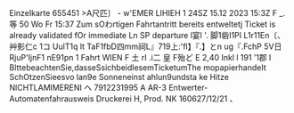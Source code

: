 EinzeIkarte 655451 >A尺匹〕 - w'EMER LIHIEH 1 24SZ 15.12 2023 15:3Z F _. 等 50 Wo Fr 15:37 Zum sOわrtigen Fahrtantritt bereits entweltetj Ticket is already validated fOr immediate Ln SP departure l宴l '. 脚1砦I1PI L1r11En〔、艸影仁c 1コ UulT1q lt TaF1fbD四mm祠L』719上:'fl】『.】とn ug『.FchP 5V日RjuP'IjnF1 nE91pn 1 Fahrt WIEN F 土 rI .i二 皇 F殆ど E 2,40 Inkl l 191 ’1郡 I BlttebeachtenSie,dasseSsichbeidlesemTicketumThe mopapierhandeIt SchOtzenSieesvo lan9e Sonneneinst ahlun9undsta ke Hitze NlCHTLAMlMERENI ヘ 7912231995 A AR-3 Entwerter-Automatenfahrausweis Druckerei H, Prod. NK 160627/12/21 、